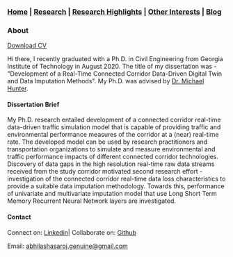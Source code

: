 ### [Home](README.md) | [Research](research_projects.md) | [Research Highlights](/research.md) | [Other Interests](other_interests.md) | [Blog](blog.md) 
 
### About
[Download CV](/Abhilasha_Saroj_CV_7Jan2021.pdf)

Hi there, I recently graduated with a Ph.D. in Civil Engineering from Georgia Institute of Technology in August 2020. The title of my dissertation was - "Development of a Real-Time Connected Corridor Data-Driven Digital Twin and Data Imputation Methods". My Ph.D. was advised by [Dr. Michael Hunter](https://ce.gatech.edu/people/Faculty/811/overview).

#### Dissertation Brief
My Ph.D. research entailed development of a connected corridor real-time data-driven traffic simulation model that is capable of providing traffic and environmental performance measures of the corridor at a (near) real-time rate. The developed model can be used by research practitioners and transportation organizations to simulate and measure environmental and traffic performance impacts of different connected corridor technologies. Discovery of data gaps in the high resolution real-time raw data streams received from the study corridor motivated second research effort - investigation of the connected corridor real-time data loss characteristics to provide a suitable data imputation methodology. Towards this, performance of univariate and multivariate imputation model that use Long Short Term Memory Recurrent Neural Network layers are investigated. 

#### Contact
Connect on: [Linkedin](https://www.linkedin.com/in/abhilasha-saroj-gatech/)| Collaborate on: [Github](https://github.com/abhilashasaroj)

Email: abhilashasaroj.genuine@gmail.com
